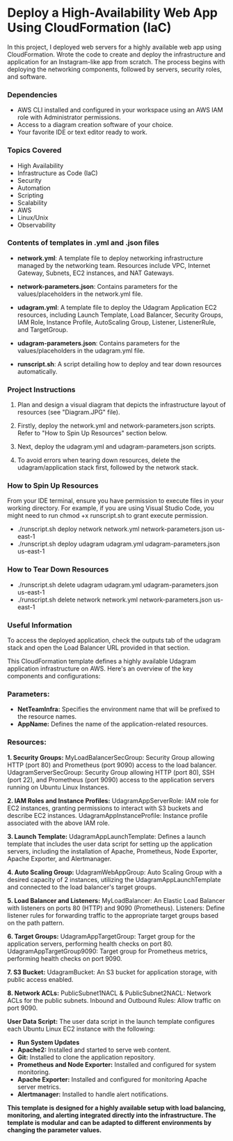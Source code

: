# Deploy a High-Availability Web App Using CloudFormation (IaC)
In this project, I deployed web servers for a highly available web app using CloudFormation. Wrote the code to create and deploy the infrastructure and application for an Instagram-like app from scratch. The process begins with deploying the networking components, followed by servers, security roles, and software.


### Dependencies
- AWS CLI installed and configured in your workspace using an AWS IAM role with Administrator permissions.
- Access to a diagram creation software of your choice.
- Your favorite IDE or text editor ready to work.


### Topics Covered
- High Availability
- Infrastructure as Code (IaC)
- Security
- Automation
- Scripting
- Scalability
- AWS 
- Linux/Unix
- Observability


### Contents of templates in .yml and .json files

- **network.yml**: A template file to deploy networking infrastructure managed by the networking team. Resources include VPC, Internet Gateway, Subnets, EC2 instances, and NAT Gateways.

- **network-parameters.json**: Contains parameters for the values/placeholders in the network.yml file.

- **udagram.yml**: A template file to deploy the Udagram Application EC2 resources, including Launch Template, Load Balancer, Security Groups, IAM Role, Instance Profile, AutoScaling Group, Listener, ListenerRule, and TargetGroup.

- **udagram-parameters.json**: Contains parameters for the values/placeholders in the udagram.yml file.

- **runscript.sh**: A script detailing how to deploy and tear down resources automatically.


### Project Instructions

1. Plan and design a visual diagram that depicts the infrastructure layout of resources (see "Diagram.JPG" file).

2. Firstly, deploy the network.yml and network-parameters.json scripts. Refer to "How to Spin Up Resources" section below.

3. Next, deploy the udagram.yml and udagram-parameters.json scripts.

4. To avoid errors when tearing down resources, delete the udagram/application stack first, followed by the network stack.


### How to Spin Up Resources

From your IDE terminal, ensure you have permission to execute files in your working directory. For example, if you are using Visual Studio Code, you might need to run chmod +x runscript.sh to grant execute permission.

- ./runscript.sh deploy network network.yml network-parameters.json us-east-1
- ./runscript.sh deploy udagram udagram.yml udagram-parameters.json us-east-1


### How to Tear Down Resources

- ./runscript.sh delete udagram udagram.yml udagram-parameters.json us-east-1
- ./runscript.sh delete network network.yml network-parameters.json us-east-1


### Useful Information
To access the deployed application, check the outputs tab of the udagram stack and open the Load Balancer URL provided in that section.

This CloudFormation template defines a highly available Udagram application infrastructure on AWS. Here's an overview of the key components and configurations:

### Parameters:
- **NetTeamInfra:** Specifies the environment name that will be prefixed to the resource names.
- **AppName:** Defines the name of the application-related resources.

### Resources:
**1. Security Groups:**
MyLoadBalancerSecGroup: Security Group allowing HTTP (port 80) and Prometheus (port 9090) access to the load balancer.
UdagramServerSecGroup: Security Group allowing HTTP (port 80), SSH (port 22), and Prometheus (port 9090) access to the application servers running on Ubuntu Linux Instances.

**2. IAM Roles and Instance Profiles:**
UdagramAppServerRole: IAM role for EC2 instances, granting permissions to interact with S3 buckets and describe EC2 instances.
UdagramAppInstanceProfile: Instance profile associated with the above IAM role.

**3. Launch Template:**
UdagramAppLaunchTemplate: Defines a launch template that includes the user data script for setting up the application servers, including the installation of Apache, Prometheus, Node Exporter, Apache Exporter, and Alertmanager.

**4. Auto Scaling Group:**
UdagramWebAppGroup: Auto Scaling Group with a desired capacity of 2 instances, utilizing the UdagramAppLaunchTemplate and connected to the load balancer's target groups.

**5. Load Balancer and Listeners:**
MyLoadBalancer: An Elastic Load Balancer with listeners on ports 80 (HTTP) and 9090 (Prometheus).
Listeners: Define listener rules for forwarding traffic to the appropriate target groups based on the path pattern.

**6. Target Groups:**
UdagramAppTargetGroup: Target group for the application servers, performing health checks on port 80.
UdagramAppTargetGroup9090: Target group for Prometheus metrics, performing health checks on port 9090.

**7. S3 Bucket:**
UdagramBucket: An S3 bucket for application storage, with public access enabled.

**8. Network ACLs:**
PublicSubnet1NACL & PublicSubnet2NACL: Network ACLs for the public subnets.
Inbound and Outbound Rules: Allow traffic on port 9090.

**User Data Script:**
The user data script in the launch template configures each Ubuntu Linux EC2 instance with the following:

- **Run System Updates**
- **Apache2:** Installed and started to serve web content.
- **Git:** Installed to clone the application repository.
- **Prometheus and Node Exporter:** Installed and configured for system monitoring.
- **Apache Exporter:** Installed and configured for monitoring Apache server metrics.
- **Alertmanager:** Installed to handle alert notifications.

**This template is designed for a highly available setup with load balancing, monitoring, and alerting integrated directly into the infrastructure. The template is modular and can be adapted to different environments by changing the parameter values.**













